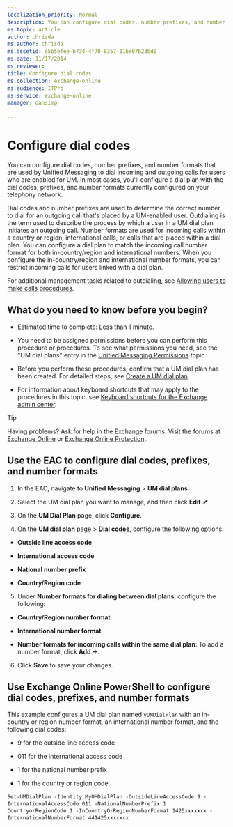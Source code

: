 ```yaml
---
localization_priority: Normal
description: You can configure dial codes, number prefixes, and number formats that are used by Unified Messaging to dial incoming and outgoing calls for users who are enabled for UM. In most cases, you'll configure a dial plan with the dial codes, prefixes, and number formats currently configured on your telephony network.
ms.topic: article
author: chrisda
ms.author: chrisda
ms.assetid: e5b5efee-b734-4f70-8357-11be07b23bd0
ms.date: 11/17/2014
ms.reviewer: 
title: Configure dial codes
ms.collection: exchange-online
ms.audience: ITPro
ms.service: exchange-online
manager: dansimp

---
```


# Configure dial codes

You can configure dial codes, number prefixes, and number formats that are used by Unified Messaging to dial incoming and outgoing calls for users who are enabled for UM. In most cases, you'll configure a dial plan with the dial codes, prefixes, and number formats currently configured on your telephony network.

Dial codes and number prefixes are used to determine the correct number to dial for an outgoing call that's placed by a UM-enabled user. Outdialing is the term used to describe the process by which a user in a UM dial plan initiates an outgoing call. Number formats are used for incoming calls within a country or region, international calls, or calls that are placed within a dial plan. You can configure a dial plan to match the incoming call number format for both in-country/region and international numbers. When you configure the in-country/region and international number formats, you can restrict incoming calls for users linked with a dial plan.

For additional management tasks related to outdialing, see [Allowing users to make calls procedures](allow-users-to-make-calls-procedures.md).

## What do you need to know before you begin?

- Estimated time to complete: Less than 1 minute.

- You need to be assigned permissions before you can perform this procedure or procedures. To see what permissions you need, see the "UM dial plans" entry in the [Unified Messaging Permissions](https://technet.microsoft.com/library/d326c3bc-8f33-434a-bf02-a83cc26a5498.aspx) topic.

- Before you perform these procedures, confirm that a UM dial plan has been created. For detailed steps, see [Create a UM dial plan](../../voice-mail-unified-messaging/connect-voice-mail-system/create-um-dial-plan.md).

- For information about keyboard shortcuts that may apply to the procedures in this topic, see [Keyboard shortcuts for the Exchange admin center](../../accessibility/keyboard-shortcuts-in-admin-center.md).

> [!TIP]
> Having problems? Ask for help in the Exchange forums. Visit the forums at [Exchange Online](https://go.microsoft.com/fwlink/p/?linkId=267542) or [Exchange Online Protection](https://go.microsoft.com/fwlink/p/?linkId=285351)..

## Use the EAC to configure dial codes, prefixes, and number formats

1. In the EAC, navigate to **Unified Messaging** \> **UM dial plans**.

2. Select the UM dial plan you want to manage, and then click **Edit** ![Edit icon](../../media/ITPro_EAC_EditIcon.gif).

3. On the **UM Dial Plan** page, click **Configure**.

4. On the **UM dial plan** page \> **Dial codes**, configure the following options:

  - **Outside line access code**

  - **International access code**

  - **National number prefix**

  - **Country/Region code**

5. Under **Number formats for dialing between dial plans**, configure the following:

  - **Country/Region number format**

  - **International number format**

  - **Number formats for incoming calls within the same dial plan**: To add a number format, click **Add** ![Add Icon](../../media/ITPro_EAC_AddIcon.gif).

6. Click **Save** to save your changes.

## Use Exchange Online PowerShell to configure dial codes, prefixes, and number formats

This example configures a UM dial plan named `yUMDialPlan` with an in-country or region number format, an international number format, and the following dial codes:

- 9 for the outside line access code

- 011 for the international access code

- 1 for the national number prefix

- 1 for the country or region code

```
Set-UMDialPlan -Identity MyUMDialPlan -OutsideLineAccessCode 9 -InternationalAccessCode 011 -NationalNumberPrefix 1 CountryorRegionCode 1 -InCountryOrRegionNumberFormat 1425xxxxxxx -InternationalNumberFormat 441425xxxxxxx
```



